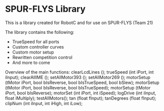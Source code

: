 # SPUR-FLYS Library

This is a library created for RobotC and for use on SPUR-FLYS (Team 21)

The library contains the following:
  - TrueSpeed for all ports
  - Custom controller curves
  - Custom motor setup
  - Rewritten competition control
  - And more to come
  
Overview of the main functions:
  clearLcdLines ();
  trueSpeed (int iPort, int iInput);
  clearAllIME ();
  setAllMotor393 ();
  setAllMotor269 ();
  motorSetup (tMotor iPort, bool bIsReverse, bool bIsTrueSpeed, bool bSlew);
  motorSetup (tMotor iPort, bool bIsReverse, bool bIsTrueSpeed);
  motorSetup (tMotor iPort, bool bIsReverse);
  motorSet (int iPort, int iSpeed);
  logDrive (int iInput, float iMultiply);
  testAllMotors();
  tan (float fInput);
  tanDegrees (float fInput);
  clipNum (int iInput, int iHigh, int iLow);

